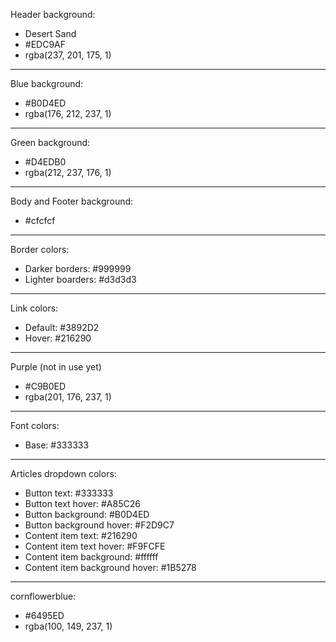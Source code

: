 Header background:

-   Desert Sand
-   #EDC9AF
-   rgba(237, 201, 175, 1)

---

Blue background:

-   #B0D4ED
-   rgba(176, 212, 237, 1)

---

Green background:

-   #D4EDB0
-   rgba(212, 237, 176, 1)

---

Body and Footer background:

-   #cfcfcf

---

Border colors:

-   Darker borders: #999999
-   Lighter boarders: #d3d3d3

---

Link colors:

-   Default: #3892D2
-   Hover: #216290

---

Purple (not in use yet)

-   #C9B0ED
-   rgba(201, 176, 237, 1)

---

Font colors:

-   Base: #333333

---

Articles dropdown colors:

-   Button text: #333333
-   Button text hover: #A85C26
-   Button background: #B0D4ED
-   Button background hover: #F2D9C7
-   Content item text: #216290
-   Content item text hover: #F9FCFE
-   Content item background: #ffffff
-   Content item background hover: #1B5278

---

cornflowerblue:

-   #6495ED
-   rgba(100, 149, 237, 1)
